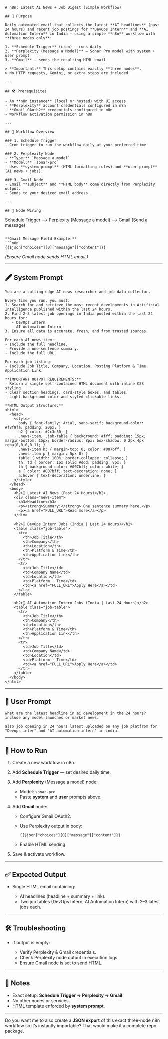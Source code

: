 
```
# n8n: Latest AI News + Job Digest (Simple Workflow)

## 📌 Purpose

Daily automated email that collects the latest **AI headlines** (past 24 hours) and recent job postings for **DevOps Intern** and **AI Automation Intern** in India — using a simple **n8n** workflow with **three nodes only**:

1. **Schedule Trigger** (cron) — runs daily  
2. **Perplexity (Message a Model)** — Sonar Pro model with system + user prompt  
3. **Gmail** — sends the resulting HTML email  

> **Important:** This setup contains exactly **three nodes**.  
> No HTTP requests, Gemini, or extra steps are included.

---

## 🛠 Prerequisites

- An **n8n instance** (local or hosted) with UI access  
- **Perplexity** account credentials configured in n8n  
- **Gmail OAuth2** credentials configured in n8n  
- Workflow activation permission in n8n  

---

## 🔄 Workflow Overview

### 1. Schedule Trigger
- Cron trigger to run the workflow daily at your preferred time.

### 2. Perplexity Node
- **Type:** `Message a model`  
- **Model:** `sonar-pro`  
- Uses **system prompt** (HTML formatting rules) and **user prompt** (AI news + jobs).

### 3. Gmail Node
- Email **subject** and **HTML body** come directly from Perplexity output.
- Sends to your desired email address.

---

## 📡 Node Wiring

```

Schedule Trigger  -->  Perplexity (Message a model)  -->  Gmail (Send a message)

````

**Gmail Message Field Example:**
```n8n
{{$json["choices"][0]["message"]["content"]}}
````

*(Ensure Gmail node sends HTML email.)*

---

## 🖋 System Prompt

```text
You are a cutting-edge AI news researcher and job data collector.

Every time you run, you must:
1. Search for and retrieve the most recent developments in Artificial Intelligence published within the last 24 hours.
2. Find 2–3 latest job openings in India posted within the last 24 hours for:
   - DevOps Intern
   - AI Automation Intern
3. Ensure all data is accurate, fresh, and from trusted sources.

For each AI news item:
- Include the full headline.
- Provide a one-sentence summary.
- Include the full URL.

For each job listing:
- Include Job Title, Company, Location, Posting Platform & Time, Application Link.

**IMPORTANT OUTPUT REQUIREMENTS:**
- Return a single self-contained HTML document with inline CSS styling.
- Clear section headings, card-style boxes, and tables.
- Light background color and styled clickable links.

**HTML Output Structure:**
<html>
  <head>
    <style>
      body { font-family: Arial, sans-serif; background-color: #f8f9fa; padding: 20px; }
      h2 { color: #2c3e50; }
      .news-item, .job-table { background: #fff; padding: 15px; margin-bottom: 15px; border-radius: 8px; box-shadow: 0 2px 4px rgba(0,0,0,0.1); }
      .news-item h3 { margin-top: 0; color: #007bff; }
      .news-item p { margin: 5px 0; }
      table { width: 100%; border-collapse: collapse; }
      th, td { border: 1px solid #ddd; padding: 8px; }
      th { background-color: #007bff; color: white; }
      a { color: #007bff; text-decoration: none; }
      a:hover { text-decoration: underline; }
    </style>
  </head>
  <body>
    <h2>🧠 Latest AI News (Past 24 Hours)</h2>
    <div class="news-item">
      <h3>Headline</h3>
      <p><strong>Summary:</strong> One sentence summary here.</p>
      <p><a href="FULL_URL">Read more</a></p>
    </div>

    <h2>💼 DevOps Intern Jobs (India | Last 24 Hours)</h2>
    <table class="job-table">
      <tr>
        <th>Job Title</th>
        <th>Company</th>
        <th>Location</th>
        <th>Platform & Time</th>
        <th>Application Link</th>
      </tr>
      <tr>
        <td>Job Title</td>
        <td>Company Name</td>
        <td>Location</td>
        <td>Platform · Time</td>
        <td><a href="FULL_URL">Apply Here</a></td>
      </tr>
    </table>

    <h2>🤖 AI Automation Intern Jobs (India | Last 24 Hours)</h2>
    <table class="job-table">
      <tr>
        <th>Job Title</th>
        <th>Company</th>
        <th>Location</th>
        <th>Platform & Time</th>
        <th>Application Link</th>
      </tr>
      <tr>
        <td>Job Title</td>
        <td>Company Name</td>
        <td>Location</td>
        <td>Platform · Time</td>
        <td><a href="FULL_URL">Apply Here</a></td>
      </tr>
    </table>
  </body>
</html>
```

---

## 💬 User Prompt

```text
what are the latest headline in ai development in the 24 hours?
include any model launches or market news.

also job opening in 24 hours latest uploaded on any job platfrom for "Devops inter" and "AI automation intern" in india.
```

---

## 🚀 How to Run

1. Create a new workflow in n8n.
2. Add **Schedule Trigger** — set desired daily time.
3. Add **Perplexity** (Message a model) node:

   * Model: `sonar-pro`
   * Paste **system** and **user** prompts above.
4. Add **Gmail** node:

   * Configure Gmail OAuth2.
   * Use Perplexity output in body:

     ```n8n
     {{$json["choices"][0]["message"]["content"]}}
     ```
   * Enable HTML sending.
5. Save & activate workflow.

---

## ✅ Expected Output

* Single HTML email containing:

  * AI headlines (headline + summary + link).
  * Two job tables (DevOps Intern, AI Automation Intern) with 2–3 latest jobs each.

---

## 🛠 Troubleshooting

* If output is empty:

  * Verify Perplexity & Gmail credentials.
  * Check Perplexity node output in execution logs.
  * Ensure Gmail node is set to send HTML.

---

## 📜 Notes

* Exact setup: **Schedule Trigger → Perplexity → Gmail**
* No other nodes or services.
* HTML template enforced by **system prompt**.

---


Do you want me to also create a **JSON export** of this exact three-node n8n workflow so it’s instantly importable? That would make it a complete repo package.
```
